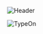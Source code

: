 ![Header](https://user-images.githubusercontent.com/18022426/164017188-17640d55-77a1-423d-b386-c442118197ac.gif)

![TypeOn](https://user-images.githubusercontent.com/18022426/163988754-1b9da7f3-4333-42d4-ae5e-022189db7195.svg)
<!--
**mahe54/mahe54** is a ✨ _special_ ✨ repository because its `README.md` (this file) appears on your GitHub profile.

Here are some ideas to get you started:

- 🔭 I’m currently working on ...
- 🌱 I’m currently learning ...
- 👯 I’m looking to collaborate on ...
- 🤔 I’m looking for help with ...
- 💬 Ask me about ...
- 📫 How to reach me: ...
- 😄 Pronouns: ...
- ⚡ Fun fact: ...
-->

